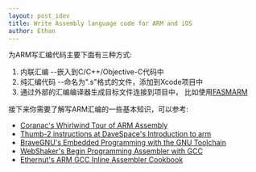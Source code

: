 ```yaml
---
layout: post_idev
title: Write Assembly language code for ARM and iOS
author: Ethan
---
```


为ARM写汇编代码主要下面有三种方式:

  1. 内联汇编 --嵌入到C/C++/Objective-C代码中
  2. 纯汇编代码 --命名为".s"格式的文件，添加到Xcode项目中
  3. 通过外部的汇编编译器生成目标文件连接到项目中， 比如使用[FASMARM][FASMARM]	


接下来你需要了解写ARM汇编的一些基本知识，可以参考:

  * [Coranac's Whirlwind Tour of ARM Assembly][A very good but old intro]
  * [Thumb-2 instructions at DaveSpace's Introduction to arm][A recent intro including Thumb-2 instructions]
  *	[BraveGNU's Embedded Programming with the GNU Toolchain][Another good intro]
  * [WebShaker's Begin Programming Assembler with GCC][A brief introduction]
  * [Ethernut's ARM GCC Inline Assembler Cookbook][if you specifically want to use GCC inline assembler]

[FASMARM]: http://arm.flatassembler.net/
[A very good but old intro]: http://www.coranac.com/tonc/text/asm.htm
[A recent intro including Thumb-2 instructions]: http://www.davespace.co.uk/arm/introduction-to-arm/index.html
[Another good intro]: http://www.bravegnu.org/gnu-eprog/index.html
[A brief introduction]: http://pulsar.webshaker.net/2011/04/01/begin-programming-assembler-with-gcc/#more-873
[if you specifically want to use GCC inline assembler]: http://www.ethernut.de/en/documents/arm-inline-asm.html